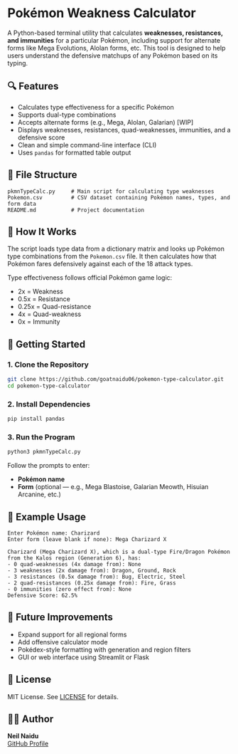 # Pokémon Weakness Calculator

A Python-based terminal utility that calculates **weaknesses, resistances, and immunities** for a particular Pokémon, including support for alternate forms like Mega Evolutions, Alolan forms, etc. This tool is designed to help users understand the defensive matchups of any Pokémon based on its typing.

## 🔍 Features

- Calculates type effectiveness for a specific Pokémon
- Supports dual-type combinations
- Accepts alternate forms (e.g., Mega, Alolan, Galarian) [WIP]
- Displays weaknesses, resistances, quad-weaknesses, immunities, and a defensive score
- Clean and simple command-line interface (CLI)
- Uses `pandas` for formatted table output

## 📁 File Structure

```
pkmnTypeCalc.py     # Main script for calculating type weaknesses  
Pokemon.csv         # CSV dataset containing Pokémon names, types, and form data  
README.md           # Project documentation  
```

## 🧠 How It Works

The script loads type data from a dictionary matrix and looks up Pokémon type combinations from the `Pokemon.csv` file. It then calculates how that Pokémon fares defensively against each of the 18 attack types.

Type effectiveness follows official Pokémon game logic:

- 2x = Weakness  
- 0.5x = Resistance  
- 0.25x = Quad-resistance  
- 4x = Quad-weakness  
- 0x = Immunity  

## 🚀 Getting Started

### 1. Clone the Repository

```bash
git clone https://github.com/goatnaidu06/pokemon-type-calculator.git  
cd pokemon-type-calculator  
```

### 2. Install Dependencies

```bash
pip install pandas  
```

### 3. Run the Program

```bash
python3 pkmnTypeCalc.py  
```

Follow the prompts to enter:
- **Pokémon name**
- **Form** (optional — e.g., Mega Blastoise, Galarian Meowth, Hisuian Arcanine, etc.)

## 📝 Example Usage

```
Enter Pokémon name: Charizard  
Enter form (leave blank if none): Mega Charizard X  

Charizard (Mega Charizard X), which is a dual-type Fire/Dragon Pokémon from the Kalos region (Generation 6), has:
- 0 quad-weaknesses (4x damage from): None  
- 3 weaknesses (2x damage from): Dragon, Ground, Rock  
- 3 resistances (0.5x damage from): Bug, Electric, Steel  
- 2 quad-resistances (0.25x damage from): Fire, Grass  
- 0 immunities (zero effect from): None  
Defensive Score: 62.5%
```

## 🎯 Future Improvements

- Expand support for all regional forms
- Add offensive calculator mode
- Pokédex-style formatting with generation and region filters
- GUI or web interface using Streamlit or Flask

## 📜 License

MIT License. See [LICENSE](LICENSE) for details.

## 👨‍💻 Author

**Neil Naidu**  
[GitHub Profile](https://github.com/goatnaidu06)
